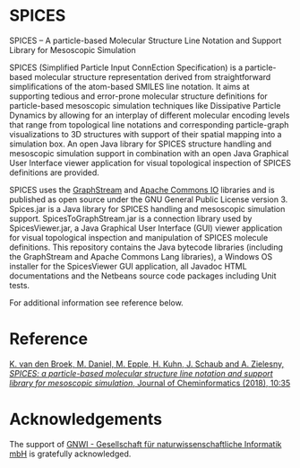 # SPICES
SPICES – A particle-based Molecular Structure Line Notation and Support Library for Mesoscopic Simulation

SPICES (Simplified Particle Input ConnEction Specification) is a particle-based molecular structure representation derived from straightforward simplifications of the atom-based SMILES line notation. It aims at supporting tedious and error-prone molecular structure definitions for particle-based mesoscopic simulation techniques like Dissipative Particle Dynamics by allowing for an interplay of different molecular encoding levels that range from topological line notations and corresponding particle-graph visualizations to 3D structures with support of their spatial mapping into a simulation box.
An open Java library for SPICES structure handling and mesoscopic simulation support in combination with an open Java Graphical User Interface viewer application for visual topological inspection of SPICES definitions are provided.

SPICES uses the [GraphStream](http://graphstream-project.org/) and [Apache Commons IO](http://commons.apache.org/proper/commons-io/) libraries and is published as open source under the GNU General Public License version 3. Spices.jar is a Java library for SPICES handling and mesoscopic simulation support. SpicesToGraphStream.jar is a connection library used by SpicesViewer.jar, a Java Graphical User Interface (GUI) viewer application for visual topological inspection and manipulation of SPICES molecule definitions. This repository contains the Java bytecode libraries (including the GraphStream and Apache Commons Lang libraries), a Windows OS installer for the SpicesViewer GUI application, all Javadoc HTML documentations and the Netbeans source code packages including Unit tests.

For additional information see reference below.

# Reference
[K. van den Broek, M. Daniel, M. Epple, H. Kuhn, J. Schaub and A. Zielesny, _SPICES: a particle-based molecular structure line notation and support library for mesoscopic simulation_, Journal of Cheminformatics (2018), 10:35](https://doi.org/10.1186/s13321-018-0294-7)

# Acknowledgements
The support of [GNWI - Gesellschaft für naturwissenschaftliche Informatik mbH](http://www.gnwi.de) is gratefully acknowledged.
